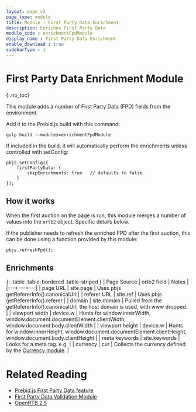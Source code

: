 ```yaml
---
layout: page_v2
page_type: module
title: Module - First Party Data Enrichment
description: Enriches First Party Data
module_code : enrichmentFpdModule
display_name : First Party Data Enrichment
enable_download : true
sidebarType : 1
---
```


# First Party Data Enrichment Module
{:.no_toc}

This module adds a number of First Party Data (FPD) fields from the environment. 

Add it to the Prebid.js build with this command:
```
gulp build --modules=enrichmentFpdModule
```

If included in the build, it will automatically perform the enrichments unless controlled with setConfig:

```
pbjs.setConfig({
    firstPartyData: {
        skipEnrichments: true   // defaults to false
    }
});
```

## How it works

When the first auction on the page is run, this module merges a number of values into the `ortb2` object. Specific details below.

If the publisher needs to refresh the enriched FPD after the first auction, this can be done using a function provided by this module:

```
pbjs.refreshFpd();
```

## Enrichments

{: .table .table-bordered .table-striped }
| Page Source | ortb2 field | Notes |
|---+---+---|
| page URL | site.page | Uses pbjs getRefererInfo().canonicalUrl |
| referer URL | site.ref | Uses pbjs getRefererInfo().referer |
| domain | site.domain | Pulled from the getRefererInfo().canonicalUrl, the host domain is used, with www dropped. |
| viewport width | device.w | Hunts for window.innerWidth, window.document.documentElement.clientWidth, window.document.body.clientWidth |
| viewport height | device.w | Hunts for window.innerHeight, window.document.documentElement.clientHeight, window.document.body.clientHeight |
| meta keywords | site.keywords | Looks for a meta tag. e.g. <meta name="keywords" content="cars, boats"> |
| currency | cur | Collects the currency defined by the [Currency module](/dev-docs/modules/currency.html). |


# Related Reading
- [Prebid.js First Party Data feature](/features/firstPartyData.html)
- [First Party Data Validation Module](/dev-docs/modules/validationFpdModule)
- [OpenRTB 2.5](https://www.iab.com/wp-content/uploads/2016/03/OpenRTB-API-Specification-Version-2-5-FINAL.pdf)
